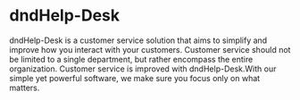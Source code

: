 # dndHelp-Desk

dndHelp-Desk is a customer service solution that aims to simplify and improve how you interact with your customers. Customer service should not be limited to a single department, but rather encompass the entire organization. Customer service is improved with dndHelp-Desk.With our simple yet powerful software, we make sure you focus only on what matters.

